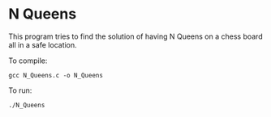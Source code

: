 # N Queens

This program tries to find the solution of having N Queens on a chess board all in a safe location.

To compile:
```
gcc N_Queens.c -o N_Queens

```
To run:
```
./N_Queens

```
